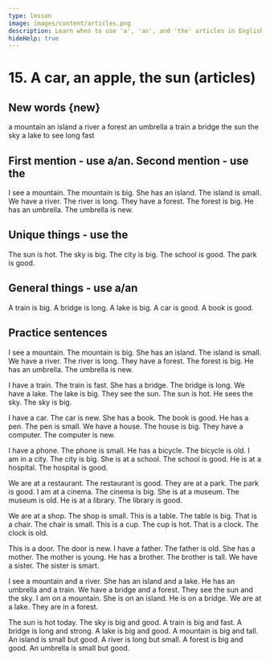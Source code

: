 ```yaml
---
type: lesson
image: images/content/articles.png
description: Learn when to use 'a', 'an', and 'the' articles in English
hideHelp: true
---
```


# 15. A car, an apple, the sun (articles)

## New words {new}

a mountain
an island
a river
a forest
an umbrella
a train
a bridge
the sun
the sky
a lake
to see
long
fast

## First mention - use a/an. Second mention - use the

I see a mountain.
The mountain is big.
She has an island.
The island is small.
We have a river.
The river is long.
They have a forest.
The forest is big.
He has an umbrella.
The umbrella is new.

## Unique things - use the

The sun is hot.
The sky is big.
The city is big.
The school is good.
The park is good.

## General things - use a/an

A train is big.
A bridge is long.
A lake is big.
A car is good.
A book is good.

## Practice sentences

I see a mountain.
The mountain is big.
She has an island.
The island is small.
We have a river.
The river is long.
They have a forest.
The forest is big.
He has an umbrella.
The umbrella is new.

I have a train.
The train is fast.
She has a bridge.
The bridge is long.
We have a lake.
The lake is big.
They see the sun.
The sun is hot.
He sees the sky.
The sky is big.

I have a car.
The car is new.
She has a book.
The book is good.
He has a pen.
The pen is small.
We have a house.
The house is big.
They have a computer.
The computer is new.

I have a phone.
The phone is small.
He has a bicycle.
The bicycle is old.
I am in a city.
The city is big.
She is at a school.
The school is good.
He is at a hospital.
The hospital is good.

We are at a restaurant.
The restaurant is good.
They are at a park.
The park is good.
I am at a cinema.
The cinema is big.
She is at a museum.
The museum is old.
He is at a library.
The library is good.

We are at a shop.
The shop is small.
This is a table.
The table is big.
That is a chair.
The chair is small.
This is a cup.
The cup is hot.
That is a clock.
The clock is old.

This is a door.
The door is new.
I have a father.
The father is old.
She has a mother.
The mother is young.
He has a brother.
The brother is tall.
We have a sister.
The sister is smart.

I see a mountain and a river.
She has an island and a lake.
He has an umbrella and a train.
We have a bridge and a forest.
They see the sun and the sky.
I am on a mountain.
She is on an island.
He is on a bridge.
We are at a lake.
They are in a forest.

The sun is hot today.
The sky is big and good.
A train is big and fast.
A bridge is long and strong.
A lake is big and good.
A mountain is big and tall.
An island is small but good.
A river is long but small.
A forest is big and good.
An umbrella is small but good.
